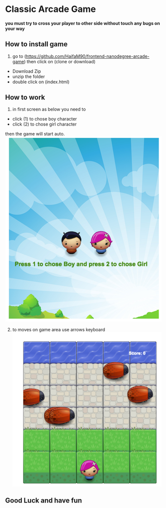 
# Classic Arcade Game
#### you must try to cross your player to other side without touch any bugs on your way
## How to install game

1. go to (https://github.com/HaifaM90/frontend-nanodegree-arcade-game) then click on (clone or download)
* Download Zip
* unzip the folder
* double click on (index.html)

## How to work

1. in first screen as below you need to
* click (1) to chose boy character
* click (2) to chose girl character

then the game will start auto.
![Alt text](images/step1.png)

2. to moves on game area use arrows keyboard
![Alt text](images/step2.png)
## Good Luck and have fun
